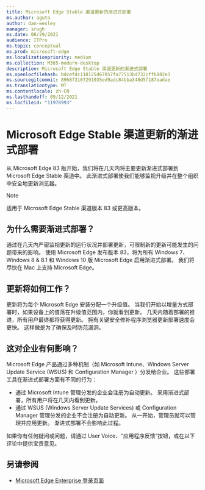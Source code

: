 ```yaml
---
title: Microsoft Edge Stable 渠道更新的渐进式部署
ms.author: aguta
author: dan-wesley
manager: srugh
ms.date: 06/29/2021
audience: ITPro
ms.topic: conceptual
ms.prod: microsoft-edge
ms.localizationpriority: medium
ms.collection: M365-modern-desktop
description: Microsoft Edge Stable 渠道更新的渐进式部署
ms.openlocfilehash: bdcefdc118125d67057fa77513bd732cff6882e3
ms.sourcegitcommit: 8968f3107291935ed9adc84bba348d5f187eadae
ms.translationtype: MT
ms.contentlocale: zh-CN
ms.lasthandoff: 09/12/2021
ms.locfileid: "11978993"
---
```

# <a name="progressive-rollouts-for-microsoft-edge-stable-channel-updates"></a>Microsoft Edge Stable 渠道更新的渐进式部署

从 Microsoft Edge 83 版开始，我们将在几天内将主要更新渐进式部署到 Microsoft Edge Stable 渠道中。 此渐进式部署使我们能够监视升级并在整个组织中安全地更新浏览器。

> [!NOTE]
> 适用于 Microsoft Edge Stable 渠道版本 83 或更高版本。

## <a name="why-do-we-need-progressive-rollout"></a>为什么需要渐进式部署？

通过在几天内严密监视更新的运行状况并部署更新，可限制新的更新可能发生的问题带来的影响。 使用 Microsoft Edge 发布版本 83，将为所有 Windows 7、Windows 8 & 8.1 和 Windows 10 版 Microsoft Edge 启用渐进式部署。 我们将尽快在 Mac 上支持 Microsoft Edge。

## <a name="how-will-the-updates-work"></a>更新将如何工作？

更新将为每个 Microsoft Edge 安装分配一个升级值。 当我们开始以增量方式部署时，如果设备上的值落在升级值范围内，你就看到更新。 几天内随着部署的推进，所有用户最终都将获得更新。 拥有关键安全修补程序浏览器更新部署速度会更快。 这样做是为了确保及时防范漏洞。

## <a name="how-does-this-affect-enterprises"></a>这对企业有何影响？

Microsoft Edge 产品通过多种机制（如 Microsoft Intune、Windows Server Update Service (WSUS) 和 Configuration Manager ）分发给企业。 这些部署工具在渐进式部署方面有不同的行为：

- 通过 Microsoft Intune 管理分发的企业会注册为自动更新。 采用渐进式部署，所有用户将在几天内看到更新。
- 通过 WSUS (Windows Server Update Services) 或 Configuration Manager 管理分发的企业不会注册为自动更新。 从一开始，管理员就可以管理并应用更新。 渐进式部署不会影响此过程。

如果你有任何疑问或问题，请通过 User Voice、“应用程序反馈”按钮，或在以下评论中提供宝贵意见。

## <a name="see-also"></a>另请参阅

- [Microsoft Edge Enterprise 登录页面](https://aka.ms/EdgeEnterprise)
